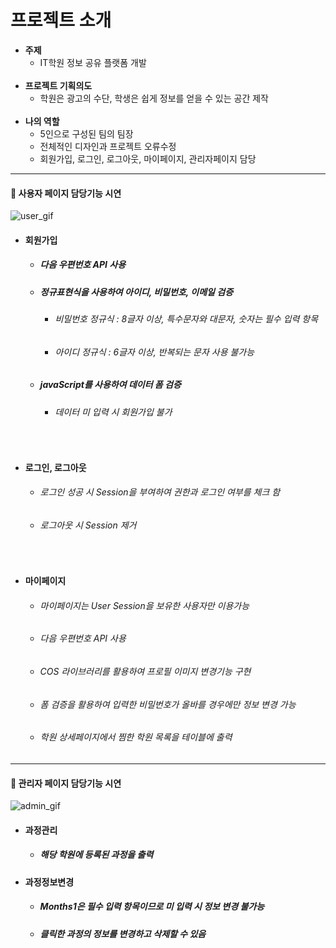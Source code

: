 프로젝트 소개
=============
- __주제__
  - IT학원 정보 공유 플랫폼 개발
  <br>
- __프로젝트 기획의도__
  - 학원은 광고의 수단, 학생은 쉽게 정보를 얻을 수 있는 공간 제작
  <br>
- __나의 역할__ 
  - 5인으로 구성된 팀의 팀장
  - 전체적인 디자인과 프로젝트 오류수정
  - 회원가입, 로그인, 로그아웃, 마이페이지, 관리자페이지 담당

<hr>

####  &#127909; 사용자 페이지 담당기능 시연 

![user_gif](https://user-images.githubusercontent.com/56028408/78549744-d29c0580-783d-11ea-87d4-ad72a6a34ebc.gif)

- #### 회원가입
  - ##### 다음 우편번호 API 사용
  - ##### 정규표현식을 사용하여 아이디, 비밀번호, 이메일 검증
    - ###### 비밀번호 정규식 : 8글자 이상, 특수문자와 대문자, 숫자는 필수 입력 항목
    - ###### 아이디 정규식 : 6글자 이상, 반복되는 문자 사용 불가능
  - ##### javaScript를 사용하여 데이터 폼 검증
    - ###### 데이터 미 입력 시 회원가입 불가
  <br>
- #### 로그인, 로그아웃
  - ###### 로그인 성공 시 Session을 부여하여 권한과 로그인 여부를 체크 함
  - ###### 로그아웃 시 Session 제거
  <br>
- #### 마이페이지
  - ###### 마이페이지는 User Session을 보유한 사용자만 이용가능
  - ###### 다음 우편번호 API 사용
  - ###### COS 라이브러리를 활용하여 프로필 이미지 변경기능 구현
  - ###### 폼 검증을 활용하여 입력한 비밀번호가 올바를 경우에만 정보 변경 가능
  - ###### 학원 상세페이지에서 찜한 학원 목록을 테이블에 출력

<hr>

####  &#127909; 관리자 페이지 담당기능 시연 

![admin_gif](https://user-images.githubusercontent.com/56028408/78550197-9d43e780-783e-11ea-8861-ca705411c5da.gif)

- #### 과정관리
  - ##### 해당 학원에 등록된 과정을 출력
- #### 과정정보변경
  - ##### Months1은 필수 입력 항목이므로 미 입력 시 정보 변경 불가능 
  - ##### 클릭한 과정의 정보를 변경하고 삭제할 수 있음

